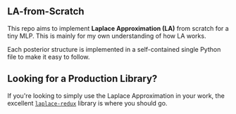 ## LA-from-Scratch

This repo aims to implement **Laplace Approximation (LA)** from scratch for a tiny MLP. This is mainly for my own understanding of how LA works.

Each posterior structure is implemented in a self-contained single Python file to make it easy to follow.


## Looking for a Production Library?

If you're looking to simply use the Laplace Approximation in your work, the excellent [`laplace-redux`](https://github.com/AlexImmer/laplace-redux) library is where you should go.
